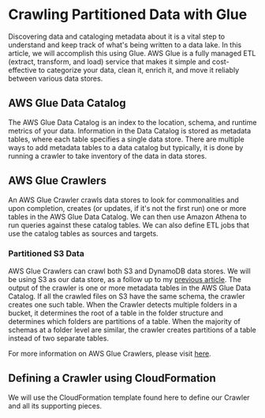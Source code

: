 # Crawling Partitioned Data with Glue

Discovering data and cataloging metadata about it is a vital step to understand and keep track of what's being written to a data lake. In this article, we will accomplish this using Glue. AWS Glue is a fully managed ETL (extract, transform, and load) service that makes it simple and cost-effective to categorize your data, clean it, enrich it, and move it reliably between various data stores.

## AWS Glue Data Catalog

The AWS Glue Data Catalog is an index to the location, schema, and runtime metrics of your data. Information in the Data Catalog is stored as metadata tables, where each table specifies a single data store. There are multiple ways to add metadata tables to a data catalog but typically, it is done by running a crawler to take inventory of the data in data stores.

## AWS Glue Crawlers

An AWS Glue Crawler crawls data stores to look for commonalities and upon completion, creates (or updates, if it's not the first run) one or more tables in the AWS Glue Data Catalog. We can then use Amazon Athena to run queries against these catalog tables. We can also define ETL jobs that use the catalog tables as sources and targets.

### Partitioned S3 Data

AWS Glue Crawlers can crawl both S3 and DynamoDB data stores. We will be using S3 as our data store, as a follow up to my [previous article](https://github.com/adizona/aws-datalake/blob/master/articles/partitioning_data_on_s3.md). The output of the crawler is one or more metadata tables in the AWS Glue Data Catalog. If all the crawled files on S3 have the same schema, the crawler creates one such table. When the Crawler detects multiple folders in a bucket, it determines the root of a table in the folder structure and determines which folders are partitions of a table. When the majority of schemas at a folder level are similar, the crawler creates partitions of a table instead of two separate tables.

For more information on AWS Glue Crawlers, please visit [here](https://docs.aws.amazon.com/glue/latest/dg/add-crawler.html).

## Defining a Crawler using CloudFormation

We will use the CloudFormation template found here to define our Crawler and all its supporting pieces.
